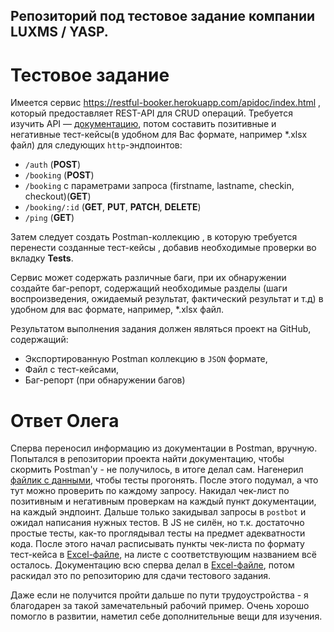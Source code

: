 ## Репозиторий под тестовое задание компании LUXMS / YASP.

# Тестовое задание 
Имеется сервис https://restful-booker.herokuapp.com/apidoc/index.html , который предоставляет REST-API для СRUD операций.
Требуется изучить API — [документацию](https://restful-booker.herokuapp.com/apidoc/index.html),
потом составить позитивные и негативные тест-кейсы(в удобном для Вас формате, например *.xlsx файл) для следующих `http`-эндпоинтов:
- `/auth` (**POST**)
- `/booking` (**POST**)
- `/booking` с параметрами запроса (firstname, lastname, checkin, checkout)(**GET**)
- `/booking/:id` (**GET**, **PUT**, **PATCH**, **DELETE**)
- `/ping` (**GET**)

Затем следует создать Postman-коллекцию , в которую требуется перенести созданные тест-кейсы , добавив необходимые проверки во вкладку **Tests**.

Сервис может содержать различные баги, при их обнаружении создайте баг-репорт, содержащий необходимые разделы (шаги воспроизведения, ожидаемый результат, фактический результат и т.д) в удобном для вас формате, например, *.xlsx файл.

Результатом выполнения задания должен являться проект на GitHub, содержащий:
 - Экспортированную Postman коллекцию в `JSON` формате,
 - Файл с тест-кейсами,
 - Баг-репорт (при обнаружении багов)


# Ответ Олега

Сперва переносил информацию из документации в Postman, вручную.
Попытался в репозитории проекта найти документацию, чтобы скормить Postman'у - не получилось, в итоге делал сам.
Нагенерил [файлик с данными](data.json), чтобы тесты прогонять.
После этого подумал, а что тут можно проверить по каждому запросу.
Накидал чек-лист по позитивным и негативным проверкам на каждый пункт документации, на каждый эндпоинт.
Дальше только закидывал запросы в `postbot` и ожидал написания нужных тестов. 
В JS не силён, но т.к. достаточно простые тесты, как-то проглядывал тесты на предмет адекватности кода.
После этого начал расписывать пункты чек-листа по формату тест-кейса в [Excel-файле](yasp-qa-beloglazov.xlsx), на листе с соответствующим названием всё осталось.
Документацию всю сперва делал в [Excel-файле](yasp-qa-beloglazov.xlsx), потом раскидал это по репозиторию для сдачи тестового задания. 

Даже если не получится пройти дальше по пути трудоустройства - я благодарен за такой замечательный рабочий пример.
Очень хорошо помогло в развитии, наметил себе дополнительные вещи для изучения.
